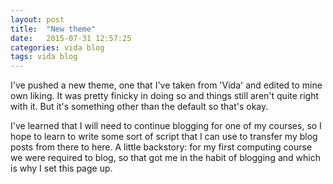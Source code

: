 ```yaml
---
layout: post
title:  "New theme"
date:   2015-07-31 12:57:25
categories: vida blog 
tags: vida blog 
---
```


I've pushed a new theme, one that I've taken from 'Vida' and edited to
mine own liking. It was pretty finicky in doing so and things still
aren't quite right with it. But it's something other than the default so
that's okay.

I've learned that I will need to continue blogging for one of my
courses, so I hope to learn to write some sort of script that I can use
to transfer my blog posts from there to here. A little backstory: for my
first computing course we were required to blog, so that got me in the
habit of blogging and which is why I set this page up.
